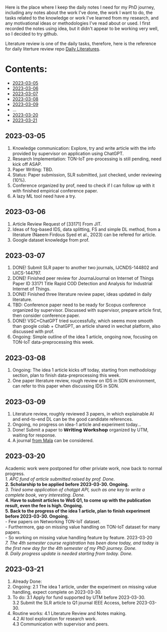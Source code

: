 Here is the place where I keep the daily notes I need for my PhD journey, including any notes about the work I've done, the work I want to do, the tasks related to the knowledge or work I've learned from my research, and any motivational ideas or methodologies I've read about or used.
I first recorded the notes using idea, but it didn't appear to be working very well, so I decided to try github.

Literature review is one of the daily tasks, therefore, here is the reference for daily literture review repo [Daily Literatures](https://github.com/goldboy225/PhD-Journey/blob/main/Literatures%20Daily.md).

# Contents:
- [2023-03-05](#2023-03-05)
- [2023-03-06](#2023-03-06)
- [2023-03-07](#2023-03-07)
- [2023-03-08](#2023-03-08)
- [2023-03-09](#2023-03-09)
- ...
- [2023-03-20](#2023-03-20)
- [2023-03-21](#2023-03-21)


## 2023-03-05
1. Knowledge communication: Explore, try and write article with the info provided by supervisor on application using ChatGPT.
2. Research Implementation: TON-IoT pre-processing is still pending, need kick off ASAP.
3. Paper Writing: TBD.
4. Status: Paper submission, SLR submitted, just checked, under reviewing (10%).
5. Conference organized by prof, need to check if I can follow up with it with finished empirical conference paper.
6. A lazy ML tool need have a try.

## 2023-03-06
1. Article Review Request of [33171] From JIT.
2. Ideas of fog-based IDS, data splitting, FS and simple DL method, from a literature (Naeem Firdous Syed et al., 2023) can be refered for article.
3. Google dataset knowledge from prof.

## 2023-03-07
1. DONE! Submit SLR paper to another two journals, IJCNDS-144802 and IJICS-144797.
2. DONE! Finished peer review for JournalJournal on Internet of Things Paper ID 33171 Title Rapid COD Detection and Analysis for Industrial Internet of Things.
3. DONE! Finished three literature review paper, ideas updated in daily literature.
4. TBD: Conference paper need to be ready for Scopus conference organized by supervisor. Discussed with supervisor, prepare article first, then consider conference paper.
5. DONE! VSC+ChatGPT tried successfully, which seems more smooth than google colab + ChatGPT, an article shared in wechat platform, also discussed with prof.
6. Ongoing: Simple outline of the idea 1 article, ongoing now, focusing on TON-IoT data-preprocessing this week.

## 2023-03-08
1. Ongoing: The idea 1 article kicks off today, starting from methodology section, plan to finish data-preprocessing this week.
2. One paper literature review, rough review on IDS in SDN environment, can refer to this paper when discussing IDS in SDN.

## 2023-03-09
1. Literature review, roughly reviewed 3 papers, in which explainable AI and end-to-end DL can be the good candidate references.
2. Ongoing, no progress on idea-1 article and experiment today...
3. Done! Submit a paper to 𝗪𝗿𝗶𝘁𝗶𝗻𝗴 𝗪𝗼𝗿𝗸𝘀𝗵𝗼𝗽 organized by UTM, waiting for response.
4. A journal [from Mala](https://ejournal.um.edu.my/index.php/MJCS) can be considered.

## 2023-03-20
Academic work were postponed for other priviate work, now back to normal progress.  
*1. APC fund of article submitted raised by prof. Done.*  
**2. Scholarship to be applied before 2023-03-30. Ongoing.**    
*3. Tried some application of chatgpt API, such as one key to write a complete book, very interesting. Done.*  
**4. Have to submit articles to WoS Q1, to come up with the publication result, even the fee is high.  Ongoing.  
5. Back to the progress of the idea 1 article, plan to finish experiment before 2023-03-30. Ongoing.**  
	- Few papers on Networking TON-IoT dataset.  
	- Furthermore, gap on missing value handling on TON-IoT dataset for many papers.  
	- So working on missing value handling feature by feature. 2023-03-20  
*7. The 4th semester course registration has been done today, and today is the first new day for the 4th semester of my PhD journey. Done.*  
*8. Daily progress update is needed starting from today. Done.*  

## 2023-03-21
1. Already Done:
2. Ongoing:
	2.1 The idea 1 article, under the experiment on missing value handling, expect complete on 2023-03-30.  
3. To do:
	3.1 Apply for fund supported by UTM before 2023-03-30.  
	3.2 Submit the SLR article to Q1 journal IEEE Access, before 2023-03-30.  
4. Routine works:
	4.1 Literature Review and Notes making.  
	4.2 AI tool exploration for research work.  
	4.3 Communication with supervisor and peers.  

